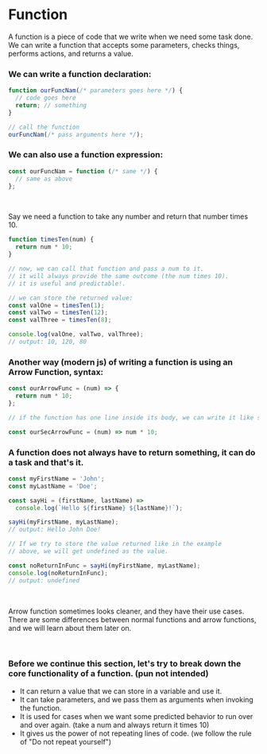 # Function

A function is a piece of code that we write when we need some task done. We can write a function that accepts some parameters, checks things, performs actions, and returns a value.
<br>

### We can write a function declaration:

```js
function ourFuncNam(/* parameters goes here */) {
  // code goes here
  return; // something
}

// call the function
ourFuncNam(/* pass arguments here */);
```

### We can also use a function expression:

```js
const ourFuncNam = function (/* same */) {
  // same as above
};
```

<br>

Say we need a function to take any number and return that number times 10.

```js
function timesTen(num) {
  return num * 10;
}

// now, we can call that function and pass a num to it.
// it will always provide the same outcome (the num times 10).
// it is useful and predictable!.

// we can store the returned value:
const valOne = timesTen(1);
const valTwo = timesTen(12);
const valThree = timesTen(8);

console.log(valOne, valTwo, valThree);
// output: 10, 120, 80
```
### Another way (modern js) of writing a function is using an Arrow Function, syntax:

```js
const ourArrowFunc = (num) => {
  return num * 10;
};

// if the function has one line inside its body, we can write it like so:

const ourSecArrowFunc = (num) => num * 10;
```

### A function does not always have to return something, it can do a task and that's it.

```js
const myFirstName = 'John';
const myLastName = 'Doe';

const sayHi = (firstName, lastName) =>
  console.log(`Hello ${firstName} ${lastName}!`);

sayHi(myFirstName, myLastName);
// output: Hello John Doe!

// If we try to store the value returned like in the example
// above, we will get undefined as the value.

const noReturnInFunc = sayHi(myFirstName, myLastName);
console.log(noReturnInFunc);
// output: undefined
```

<br>

Arrow function sometimes looks cleaner, and they have their use cases.
There are some differences between normal functions and arrow functions, and we will learn about them later on.

<br>

### Before we continue this section, let's try to break down the core functionality of a function. (pun not intended)

- It can return a value that we can store in a variable and use it.
- It can take parameters, and we pass them as arguments when invoking the function.
- It is used for cases when we want some predicted behavior to run over and over again. (take a num and always return it times 10)
- It gives us the power of not repeating lines of code. (we follow the rule of "Do not repeat yourself")
